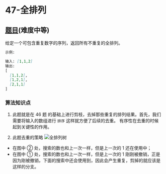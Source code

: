 # 47-全排列

## [题目](https://leetcode-cn.com/problems/permutations-ii/)(难度中等)

给定一个可包含重复数字的序列，返回所有不重复的全排列。

```markdown
示例:

输入: [1,1,2]
输出:
[
  [1,1,2],
  [1,2,1],
  [2,1,1]
]
```
### 算法知识点
1. 此题就是在 46 题 的基础上进行剪枝，去掉那些重复的排列结果。首先，我们需要将输入的数组进行 `排序` 这样就方便了后续的去重。
有序性在去重的时候起到关键性的作用。

2. 此题去重的策略
![全排列树](https://pic.leetcode-cn.com/1600386643-uhkGmW-image.png)
- 在图中 ② 处，搜索的数也和上一次一样，但是上一次的 1 还在使用中；
- 在图中 ① 处，搜索的数也和上一次一样，但是上一次的 1 刚刚被撤销，正是因为刚被撤销，下面的搜索中还会使用到，因此会产生重复，剪掉的就应该是这样的分支。


